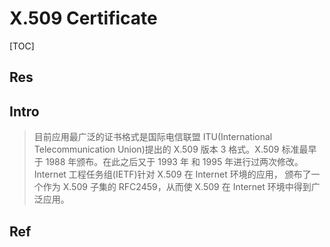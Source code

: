 # X.509 Certificate

[TOC]



## Res


## Intro
> 目前应用最广泛的证书格式是国际电信联盟 ITU(International Telecommunication Union)提出的 X.509 版本 3 格式。X.509 标准最早于 1988 年颁布。在此之后又于 1993 年 和 1995 年进行过两次修改。Internet 工程任务组(IETF)针对 X.509 在 Internet 环境的应用， 颁布了一个作为 X.509 子集的 RFC2459，从而使 X.509 在 Internet 环境中得到广泛应用。



## Ref

